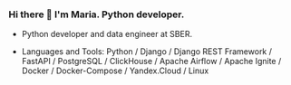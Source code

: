 ### Hi there 👋 I'm Maria. Python developer.

* Python developer and data engineer at SBER.

* Languages and Tools: Python / Django / Django REST Framework / FastAPI / PostgreSQL / ClickHouse / Apache Airflow / Apache Ignite / Docker / Docker-Compose / Yandex.Cloud / Linux 
